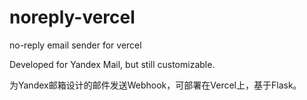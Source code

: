 # noreply-vercel
no-reply email sender for vercel

Developed for Yandex Mail, but still customizable.

为Yandex邮箱设计的邮件发送Webhook，可部署在Vercel上，基于Flask。

